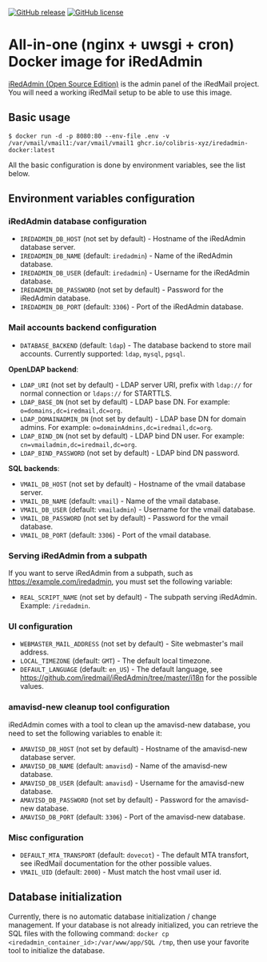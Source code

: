 [![GitHub release](https://img.shields.io/github/v/release/colibris-xyz/iredadmin-docker.svg?style=flat)](https://github.com/colibris-xyz/iredadmin-docker/releases/latest)
[![GitHub license](https://img.shields.io/github/license/colibris-xyz/iredadmin-docker)](https://github.com/colibris-xyz/iredadmin-docker/blob/main/LICENSE)

# All-in-one (nginx + uwsgi + cron) Docker image for iRedAdmin

[iRedAdmin (Open Source Edition)](https://github.com/iredmail/iRedAdmin) is the admin panel of the iRedMail project. You will need a working iRedMail setup to be able to use this image.

## Basic usage

```console
$ docker run -d -p 8080:80 --env-file .env -v /var/vmail/vmail1:/var/vmail/vmail1 ghcr.io/colibris-xyz/iredadmin-docker:latest
```

All the basic configuration is done by environment variables, see the list below.

## Environment variables configuration

### iRedAdmin database configuration
- `IREDADMIN_DB_HOST` (not set by default) -  Hostname of the iRedAdmin database server.
- `IREDADMIN_DB_NAME` (default: `iredadmin`) - Name of the iRedAdmin database.
- `IREDADMIN_DB_USER` (default: `iredadmin`) - Username for the iRedAdmin database.
- `IREDADMIN_DB_PASSWORD`  (not set by default) - Password for the iRedAdmin database.
- `IREDADMIN_DB_PORT` (default: `3306`) - Port of the iRedAdmin database.

### Mail accounts backend configuration
- `DATABASE_BACKEND` (default: `ldap`) - The database backend to store mail accounts. Currently supported: `ldap`, `mysql`, `pgsql`.

__OpenLDAP backend__:
- `LDAP_URI` (not set by default) - LDAP server URI, prefix with `ldap://` for normal connection or `ldaps://` for STARTTLS.
- `LDAP_BASE_DN` (not set by default) - LDAP base DN. For example: `o=domains,dc=iredmail,dc=org`.
- `LDAP_DOMAINADMIN_DN` (not set by default) - LDAP base DN for domain admins. For example: `o=domainAdmins,dc=iredmail,dc=org`.
- `LDAP_BIND_DN` (not set by default) - LDAP bind DN user. For example: `cn=vmailadmin,dc=iredmail,dc=org`.
- `LDAP_BIND_PASSWORD` (not set by default) - LDAP bind DN password.

__SQL backends__:
- `VMAIL_DB_HOST` (not set by default) -  Hostname of the vmail database server.
- `VMAIL_DB_NAME` (default: `vmail`) - Name of the vmail database.
- `VMAIL_DB_USER` (default: `vmailadmin`) - Username for the vmail database.
- `VMAIL_DB_PASSWORD` (not set by default) - Password for the vmail database.
- `VMAIL_DB_PORT` (default: `3306`) - Port of the vmail database.

### Serving iRedAdmin from a subpath
If you want to serve iRedAdmin from a subpath, such as https://example.com/iredadmin, you must set the following variable:
- `REAL_SCRIPT_NAME` (not set by default) - The subpath serving iRedAdmin. Example: `/iredadmin`.

### UI configuration
- `WEBMASTER_MAIL_ADDRESS` (not set by default) -  Site webmaster's mail address.
- `LOCAL_TIMEZONE` (default: `GMT`) - The default local timezone.
- `DEFAULT_LANGUAGE` (default: `en_US`) - The default language, see https://github.com/iredmail/iRedAdmin/tree/master/i18n for the possible values.

### amavisd-new cleanup tool configuration
iRedAdmin comes with a tool to clean up the amavisd-new database, you need to set the following variables to enable it:

- `AMAVISD_DB_HOST` (not set by default) - Hostname of the amavisd-new database server.
- `AMAVISD_DB_NAME` (default: `amavisd`) - Name of the amavisd-new database.
- `AMAVISD_DB_USER` (default: `amavisd`) - Username for the amavisd-new database.
- `AMAVISD_DB_PASSWORD`  (not set by default) - Password for the amavisd-new database.
- `AMAVISD_DB_PORT` (default: `3306`) - Port of the amavisd-new database.

### Misc configuration
- `DEFAULT_MTA_TRANSPORT` (default: `dovecot`) - The default MTA transfort, see iRedMail documentation for the other possible values.
- `VMAIL_UID` (default: `2000`) - Must match the host vmail user id.

## Database initialization

Currently, there is no automatic database initialization / change management. If your database is not already initialized, you can retrieve the SQL files with the following command: `docker cp <iredadmin_container_id>:/var/www/app/SQL /tmp`, then use your favorite tool to initialize the database.
